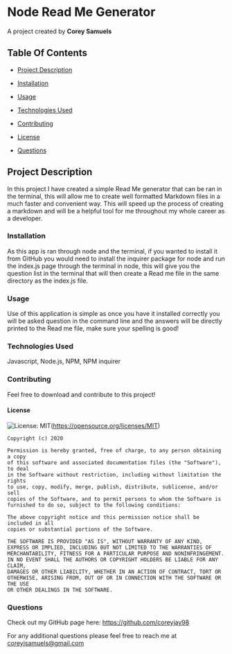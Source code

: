 # Node Read Me Generator

A project created by **Corey Samuels**

## Table Of Contents

- [Project Description](#project-description)

- [Installation](#installation)

- [Usage](#usage)

- [Technologies Used](#technologies-used)

- [Contributing](#contributing)

- [License](#license)

- [Questions](#questions)

## Project Description

In this project I have created a simple Read Me generator that can be ran in the terminal, this will allow me to create well formatted Markdown files in a much faster and convenient way. This will speed up the process of creating a markdown and will be a helpful tool for me throughout my whole career as a developer.

### Installation

As this app is ran through node and the terminal, if you wanted to install it from GitHub you would need to install the inquirer package for node and run the index.js page through the terminal in node, this will give you the question list in the terminal that will then create a Read me file in the same directory as the index.js file.

### Usage

Use of this application is simple as once you have it installed correctly you will be asked question in the command line and the answers will be directly printed to the Read me file, make sure your spelling is good!

### Technologies Used

Javascript, Node.js, NPM, NPM inquirer

### Contributing

Feel free to download and contribute to this project!

#### License

![License: MIT](https://img.shields.io/badge/License-MIT-yellow.svg)(https://opensource.org/licenses/MIT)

    Copyright (c) 2020

    Permission is hereby granted, free of charge, to any person obtaining a copy
    of this software and associated documentation files (the "Software"), to deal
    in the Software without restriction, including without limitation the rights
    to use, copy, modify, merge, publish, distribute, sublicense, and/or sell
    copies of the Software, and to permit persons to whom the Software is
    furnished to do so, subject to the following conditions:

    The above copyright notice and this permission notice shall be included in all
    copies or substantial portions of the Software.

    THE SOFTWARE IS PROVIDED "AS IS", WITHOUT WARRANTY OF ANY KIND,
    EXPRESS OR IMPLIED, INCLUDING BUT NOT LIMITED TO THE WARRANTIES OF
    MERCHANTABILITY, FITNESS FOR A PARTICULAR PURPOSE AND NONINFRINGEMENT.
    IN NO EVENT SHALL THE AUTHORS OR COPYRIGHT HOLDERS BE LIABLE FOR ANY CLAIM,
    DAMAGES OR OTHER LIABILITY, WHETHER IN AN ACTION OF CONTRACT, TORT OR
    OTHERWISE, ARISING FROM, OUT OF OR IN CONNECTION WITH THE SOFTWARE OR THE USE
    OR OTHER DEALINGS IN THE SOFTWARE.

### Questions

Check out my GitHub page here: https://github.com/coreyjay98

For any additional questions please feel free to reach me at coreyjsamuels@gmail.com
